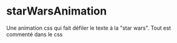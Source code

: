 # starWarsAnimation

Une animation css qui fait défiler le texte à la "star wars". Tout est commenté dans le css
 